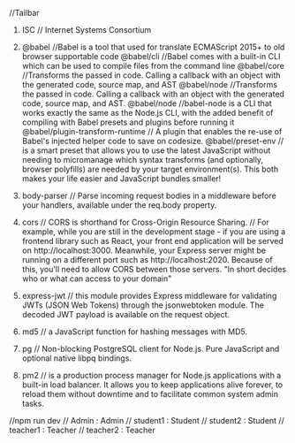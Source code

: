 //Tailbar

1. ISC // Internet Systems Consortium

2. @babel //Babel is a tool that used for translate ECMAScript 2015+ to old browser supportable code
   @babel/cli //Babel comes with a built-in CLI which can be used to compile files from the command line
   @babel/core //Transforms the passed in code. Calling a callback with an object with the generated code, source map, and AST
   @babel/node //Transforms the passed in code. Calling a callback with an object with the generated code, source map, and AST.
   @babel/node //babel-node is a CLI that works exactly the same as the Node.js CLI, with the added benefit of compiling with Babel presets and plugins before running it
   @babel/plugin-transform-runtime // A plugin that enables the re-use of Babel's injected helper code to save on codesize.
   @babel/preset-env // is a smart preset that allows you to use the latest JavaScript without needing to micromanage which syntax transforms (and optionally, browser polyfills) are needed by your target environment(s). This both makes your life easier and JavaScript bundles smaller!

3. body-parser // Parse incoming request bodies in a middleware before your handlers, available under the req.body property.

4. cors // CORS is shorthand for Cross-Origin Resource Sharing. // For example, while you are still in the development stage - if you are using a frontend library such as React, your front end application will be served on http://localhost:3000. Meanwhile, your Express server might be running on a different port such as http://localhost:2020. Because of this, you'll need to allow CORS between those servers. "In short decides who or what can access to your domain"

5. express-jwt // this module provides Express middleware for validating JWTs (JSON Web Tokens) through the jsonwebtoken module. The decoded JWT payload is available on the request object.

6. md5 // a JavaScript function for hashing messages with MD5.

7. pg // Non-blocking PostgreSQL client for Node.js. Pure JavaScript and optional native libpq bindings.

8. pm2 // is a production process manager for Node.js applications with a built-in load balancer. It allows you to keep applications alive forever, to reload them without downtime and to facilitate common system admin tasks.

//npm run dev
// Admin : Admin
// student1 : Student
// student2 : Student
// teacher1 : Teacher
// teacher2 : Teacher
